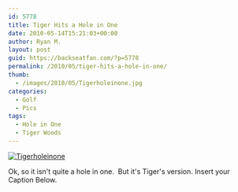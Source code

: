 ```yaml
---
id: 5778
title: Tiger Hits a Hole in One
date: 2010-05-14T15:21:03+00:00
author: Ryan M.
layout: post
guid: https://backseatfan.com/?p=5778
permalink: /2010/05/tiger-hits-a-hole-in-one/
thumb:
  - /images/2010/05/Tigerholeinone.jpg
categories:
  - Golf
  - Pics
tags:
  - Hole in One
  - Tiger Woods
---
```


<div class="entry">
  <p>
    <a href="/images/2010/05/Tigerholeinone.jpg"><img class="aligncenter size-full wp-image-5779" title="Tigerholeinone" src="/images/2010/05/Tigerholeinone.jpg" alt="Tigerholeinone" width="604" height="453" srcset="/images/2010/05/Tigerholeinone.jpg 604w, /images/2010/05/Tigerholeinone-300x225.jpg 300w" sizes="(max-width: 604px) 100vw, 604px" /></a>
  </p>

  <p>
    Ok, so it isn't quite a hole in one.  But it's Tiger's version. Insert your Caption Below.
  </p>
</div>
